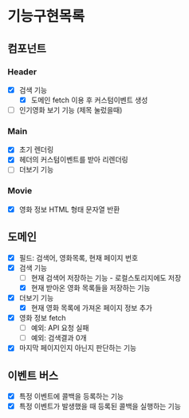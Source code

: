 # 기능구현목록

## 컴포넌트

### Header

- [X] 검색 기능
  - [X] 도메인 fetch 이용 후 커스텀이벤트 생성
- [ ] 인기영화 보기 기능 (제목 눌렀을때)

### Main

- [x] 초기 렌더링
- [x] 헤더의 커스텀이벤트를 받아 리렌더링
- [ ] 더보기 기능

### Movie

- [x] 영화 정보 HTML 형태 문자열 반환

## 도메인

- [X] 필드: 검색어, 영화목록, 현재 페이지 번호
- [x] 검색 기능
  - [ ] 현재 검색어 저장하는 기능 - 로컬스토리지에도 저장
  - [x] 현재 받아온 영화 목록들을 저장하는 기능
- [x] 더보기 기능
  - [x] 현재 영화 목록에 가져온 페이지 정보 추가
- [x] 영화 정보 fetch
  - [ ] 예외: API 요청 실패
  - [ ] 예외: 검색결과 0개
- [x] 마지막 페이지인지 아닌지 판단하는 기능

## 이벤트 버스
- [x] 특정 이벤트에 콜백을 등록하는 기능
- [x] 특정 이벤트가 발생했을 때 등록된 콜백을 실행하는 기능
